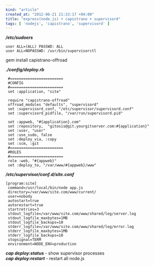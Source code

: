 ```yaml
---
kind: "article"
created_at: "2012-06-21 21:33:17 +04:00"
title: "express(node.js) + capistrano + supervisord"
tags: [ 'nodejs', 'capistrano', 'supervisord' ]
---
```

***/etc/sudoers***
<pre><code class='bash'>user ALL=(ALL) PASSWD: ALL
user ALL=NOPASSWD: /usr/bin/supervisorctl
</code></pre>
gem install capistrano-offroad

***./config/deploy.rb***
<pre><code class='bash'> #========================
 #CONFIG
 #========================
 set :application, "site"

 require "capistrano-offroad"
 offroad_modules "defaults", "supervisord"
 set :supervisord_conf, "/etc/supervisor/supervisord.conf"
 set :supervisord_pidfile, "/var/run/supervisord.pid"

 set :appweb, "#{application}.com"
 set :repository,  "gitosis@git.yourgitserver.com:#{application}"
 set :user, "user"
 set :use_sudo, false
 set :deploy_via, :copy
 set :scm, :git
 #========================
 #ROLES
 #========================
 role :web, "#{appweb}"
 set :deploy_to, "/var/www/#{appweb}/www"
</code></pre>
***/etc/supervisor/conf.d/site.conf***
<pre><code class='bash'>[program:site]
 command=/usr/local/bin/node app.js
 directory=/var/www/site.com/www/current/
 user=nobody
 autostart=true
 autorestart=true
 startretries=3
 stdout_logfile=/var/www/site.com/www/shared/log/server.log
 stdout_logfile_maxbytes=1MB
 stdout_logfile_backups=10
 stderr_logfile=/var/www/site.com/www/shared/log/error.log
 stderr_logfile_maxbytes=1MB
 stderr_logfile_backups=10
 stopsignal=TERM
 environment=NODE_ENV=production
</code></pre>
***cap deploy:status*** - show supervisor processes  
***cap deploy:restart*** - restart all node.js
